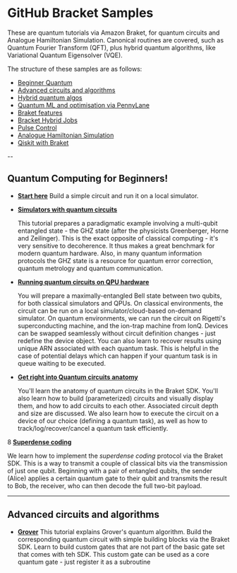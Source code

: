 # GitHub Bracket Samples

These are quantum tutorials via Amazon Braket, for quantum circuits and Analogue Hamiltonian Simulation. Canonical routines are covered, such as Quantum Fourier Transform (QFT), plus hybrid quantum algorithms, like Variational Quantum Eigensolver (VQE).

The structure of these samples are as follows:

- [Beginner Quantum](#simple)
- [Advanced circuits and algorithms](#advanced)
- [Hybrid quantum algos](#hybrid)
- [Quantum ML and optimisation via PennyLane](#pennylane)
- [Braket features](#braket)
- [Bracket Hybrid Jobs](#jobs)
- [Pulse Control](#pulse)
- [Analogue Hamiltonian Simulation](#ahs)
- [Qiskit with Braket](#qiskit)

--

## <a name="simple">Quantum Computing for Beginners!</a>

- [**Start here**](examples/getting_started/0_Getting_started/0_Getting_starated.ipynb)
  Build a simple circuit and run it on a local simulator.

- [**Simulators with quantum circuits**](examples/getting_started/1_Running_quantum_circuits_on_simulators/1_Running_quantum_circuits_on_simultors.ipynb)

  This tutorial prepares a paradigmatic example involving a multi-qubit entangled state - the GHZ state (after the physicists Greenberger, Horne and Zeilinger). This is the exact opposite of classical computing - it's very sensitive to decoherence. It thus makes a great benchmark for modern quantum hardware. Also, in many quantum information protocols the GHZ state is a resource for quantum error correction, quantum metrology and quantum communication.

- [**Running quantum circuits on QPU hardware**](examples/getting_started/2_Running_quantum_circuits_on_QPU_devices/2_Running_quantum_circuits_on_QPU_devices.ipynb)

  You will prepare a maximally-entangled Bell state between two qubits, for both classical simulators and QPUs.
  On classical environments, the circuit can be run on a local simulator/cloud-based on-demand simulator.
  On quantum environments, we can run the circuit on Rigetti's superconducting machine, and the ion-trap machine from IonQ. Devices can be swapped seamlessly without circuit definition changes - just redefine the device object. You can also learn to recover results using unique ARN associated with each quantum task. This is helpful in the case of potential delays which can happen if your quantum task is in queue waiting to be executed.

- [**Get right into Quantum circuits anatomy**](examples/getting_started?3_Deep_dive_into_the_anatomy_of_quantum_circuits/3_Deep_dive_into_the_anatomy_of_quantum_circuits.ipynb)

  You'll learn the anatomy of quantum circuits in the Braket SDK. You'll also learn how to build (parameterized) circuits and visually display them, and how to add circuits to each other. Associated circuit depth and size are discussed. We also learn how to execute the circuit on a device of our choice (defining a quantum task), as well as how to track/log/recover/cancel a quantum task efficiently.

8 [**Superdense coding**](examples/getting_started/4_Superdense_coding/4_Superdense_coding.ipynb)

We learn how to implement the _superdense coding_ protocol via the Braket SDK. This is a way to transmit a couple of classical bits via the transmission of just one qubit. Beginning with a pair of entangled qubits, the sender (Alice) applies a certain quantum gate to their qubit and transmits the result to Bob, the receiver, who can then decode the full two-bit payload.

---

## <a name="advanced">Advanced circuits and algorithms</a>

- [**Grover**](examples/advanced_circuits_algorithms/Grover/Grover.ipynb)
  This tutorial explains Grover's quantum algorithm. Build the corresponding quantum circuit with simple building blocks via the Braket SDK. Learn to build custom gates that are not part of the basic gate set that comes with teh SDK. This custom gate can be used as a core quantum gate - just register it as a subroutine
